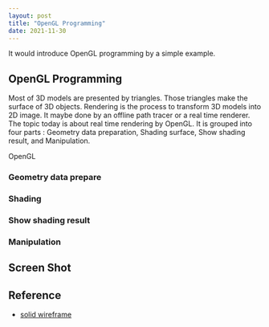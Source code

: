 ```yaml
---
layout: post
title: "OpenGL Programming" 
date: 2021-11-30
---
```


It would introduce OpenGL programming by a simple example.

## OpenGL Programming

Most of 3D models are presented by triangles. Those triangles make the surface of 3D objects. Rendering is the process to transform 3D models into 2D image. It maybe done by an offline path tracer or a real time renderer. The topic today is about real time rendering by OpenGL. It is grouped into four parts : Geometry data preparation, Shading surface, Show shading result, and Manipulation.

OpenGL

### Geometry data prepare 

### Shading

### Show shading result

### Manipulation

## Screen Shot



## Reference

- [solid wireframe]( https://developer.download.nvidia.com/whitepapers/2007/SDK10/SolidWireframe.pdf)

